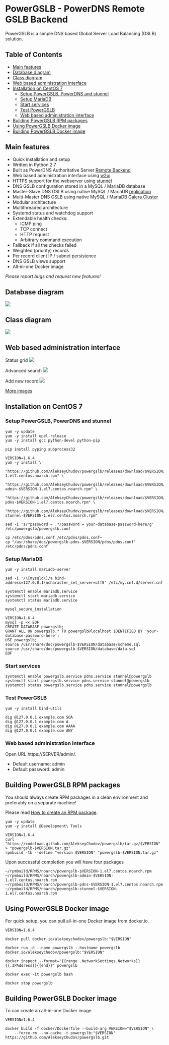 # PowerGSLB - PowerDNS Remote GSLB Backend

PowerGSLB is a simple DNS based Global Server Load Balancing (GSLB) solution.


## Table of Contents

* [Main features](#main-features)
* [Database diagram](#database-diagram)
* [Class diagram](#class-diagram)
* [Web based administration interface](#web-based-administration-interface)
* [Installation on CentOS 7](#installation-on-centos-7)
   * [Setup PowerGSLB, PowerDNS and stunnel](#setup-powergslb-powerdns-and-stunnel)
   * [Setup MariaDB](#setup-mariadb)
   * [Start services](#start-services)
   * [Test PowerGSLB](#test-powergslb)
   * [Web based administration interface](#web-based-administration-interface-1)
* [Building PowerGSLB RPM packages](#building-powergslb-rpm-packages)
* [Using PowerGSLB Docker image](#using-powergslb-docker-image)
* [Building PowerGSLB Docker image](#building-powergslb-docker-image)


## Main features

* Quick installation and setup
* Written in Python 2.7
* Built as PowerDNS Authoritative Server [Remote Backend](https://doc.powerdns.com/3/authoritative/backend-remote/)
* Web based administration interface using [w2ui](http://w2ui.com/)
* HTTPS support for the webserver using [stunnel](https://www.stunnel.org/)
* DNS GSLB configuration stored in a MySQL / MariaDB database
* Master-Slave DNS GSLB using native MySQL / MariaDB [replication](https://dev.mysql.com/doc/refman/5.5/en/replication.html)
* Multi-Master DNS GSLB using native MySQL / MariaDB [Galera Cluster](http://galeracluster.com/)
* Modular architecture
* Multithreaded architecture
* Systemd status and watchdog support
* Extendable health checks:
    * ICMP ping
    * TCP connect
    * HTTP request
    * Arbitrary command execution
* Fallback if all the checks failed
* Weighted (priority) records
* Per record client IP / subnet persistence
* DNS GSLB views support
* All-in-one Docker image

*Please report bugs and request new features!*


## Database diagram

![](https://github.com/AlekseyChudov/powergslb/blob/master/images/database.png?raw=true)


## Class diagram

![](https://github.com/AlekseyChudov/powergslb/blob/master/images/class-diagram.png?raw=true)


## Web based administration interface

Status grid
![](https://github.com/AlekseyChudov/powergslb/blob/master/images/web-status.png?raw=true)

Advanced search
![](https://github.com/AlekseyChudov/powergslb/blob/master/images/web-search.png?raw=true)

Add new record
![](https://github.com/AlekseyChudov/powergslb/blob/master/images/web-form.png?raw=true)

[More images](https://github.com/AlekseyChudov/powergslb/tree/master/images)


## Installation on CentOS 7

### Setup PowerGSLB, PowerDNS and stunnel

```shell
yum -y update
yum -y install epel-release
yum -y install gcc python-devel python-pip

pip install pyping subprocess32

VERSION=1.6.4
yum -y install \
    "https://github.com/AlekseyChudov/powergslb/releases/download/$VERSION/powergslb-$VERSION-1.el7.centos.noarch.rpm" \
    "https://github.com/AlekseyChudov/powergslb/releases/download/$VERSION/powergslb-admin-$VERSION-1.el7.centos.noarch.rpm" \
    "https://github.com/AlekseyChudov/powergslb/releases/download/$VERSION/powergslb-pdns-$VERSION-1.el7.centos.noarch.rpm" \
    "https://github.com/AlekseyChudov/powergslb/releases/download/$VERSION/powergslb-stunnel-$VERSION-1.el7.centos.noarch.rpm"

sed -i 's/^password = .*/password = your-database-password-here/g' /etc/powergslb/powergslb.conf

cp /etc/pdns/pdns.conf /etc/pdns/pdns.conf~
cp "/usr/share/doc/powergslb-pdns-$VERSION/pdns/pdns.conf" /etc/pdns/pdns.conf
```

### Setup MariaDB

```shell
yum -y install mariadb-server

sed -i '/\[mysqld\]/a bind-address=127.0.0.1\ncharacter_set_server=utf8' /etc/my.cnf.d/server.cnf

systemctl enable mariadb.service
systemctl start mariadb.service
systemctl status mariadb.service

mysql_secure_installation

VERSION=1.6.4
mysql -p << EOF
CREATE DATABASE powergslb;
GRANT ALL ON powergslb.* TO powergslb@localhost IDENTIFIED BY 'your-database-password-here';
USE powergslb;
source /usr/share/doc/powergslb-$VERSION/database/scheme.sql
source /usr/share/doc/powergslb-$VERSION/database/data.sql
EOF
```

### Start services

```shell
systemctl enable powergslb.service pdns.service stunnel@powergslb
systemctl start powergslb.service pdns.service stunnel@powergslb
systemctl status powergslb.service pdns.service stunnel@powergslb
```

### Test PowerGSLB

```shell
yum -y install bind-utils

dig @127.0.0.1 example.com SOA
dig @127.0.0.1 example.com A
dig @127.0.0.1 example.com AAAA
dig @127.0.0.1 example.com ANY
```

### Web based administration interface

Open URL https://SERVER/admin/.

* Default username: admin
* Default password: admin


## Building PowerGSLB RPM packages

You should always create RPM packages in a clean environment and preferably on a separate machine!

Please read [How to create an RPM package](https://fedoraproject.org/wiki/How_to_create_an_RPM_package).
```shell
yum -y update
yum -y install @Development\ Tools

VERSION=1.6.4
curl "https://codeload.github.com/AlekseyChudov/powergslb/tar.gz/$VERSION" > "powergslb-$VERSION.tar.gz"
rpmbuild -tb --define "version $VERSION" "powergslb-$VERSION.tar.gz"
```

Upon successful completion you will have four packages
```
~/rpmbuild/RPMS/noarch/powergslb-$VERSION-1.el7.centos.noarch.rpm
~/rpmbuild/RPMS/noarch/powergslb-admin-$VERSION-1.el7.centos.noarch.rpm
~/rpmbuild/RPMS/noarch/powergslb-pdns-$VERSION-1.el7.centos.noarch.rpm
~/rpmbuild/RPMS/noarch/powergslb-stunnel-$VERSION-1.el7.centos.noarch.rpm
```


## Using PowerGSLB Docker image

For quick setup, you can pull all-in-one Docker image from docker.io.

```
VERSION=1.6.4

docker pull docker.io/alekseychudov/powergslb:"$VERSION"

docker run -d --name powergslb --hostname powergslb docker.io/alekseychudov/powergslb:"$VERSION"

docker inspect --format='{{range .NetworkSettings.Networks}}{{.IPAddress}}{{end}}' powergslb

docker exec -it powergslb bash

docker stop powergslb
```


## Building PowerGSLB Docker image

To can create an all-in-one Docker image.

```
VERSION=1.6.4

docker build -f docker/Dockerfile --build-arg VERSION="$VERSION" \
    --force-rm --no-cache -t powergslb:"$VERSION" https://github.com/AlekseyChudov/powergslb.git
```
